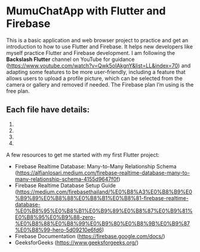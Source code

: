 # MumuChatApp with Flutter and Firebase

This is a basic application and web browser project to practice and get an introduction to how to use Flutter and Firebase. It helps new developers like myself practice Flutter and Firebase development.
I am following the **Backslash Flutter** channel on YouTube for guidance (https://www.youtube.com/watch?v=Qwk5oIAkgnY&list=LL&index=70) and adapting some features to be more user-friendly, including a feature that allows users to upload a profile picture, which can be selected from the camera or gallery and removed if needed. The Firebase plan I’m using is the free plan.

## Each file have details:
1.
2.
3.
4.

A few resources to get me started with my first Flutter project:
- Firebase Realtime Database: Many-to-Many Relationship Schema (https://alfianlosari.medium.com/firebase-realtime-database-many-to-many-relationship-schema-4155d9647f0f)
- Firebase Realtime Database Setup Guide (https://medium.com/firebasethailand/%E0%B8%A3%E0%B8%B9%E0%B9%89%E0%B8%88%E0%B8%B1%E0%B8%81-firebase-realtime-database-%E0%B8%95%E0%B8%B1%E0%B9%89%E0%B8%87%E0%B9%81%E0%B8%95%E0%B9%88-zero-%E0%B8%88%E0%B8%99%E0%B9%80%E0%B8%9B%E0%B9%87%E0%B8%99-hero-5d09210e6fd6)
- Firebase Documentation (https://firebase.google.com/docs/)
- GeeksforGeeks (https://www.geeksforgeeks.org/)
